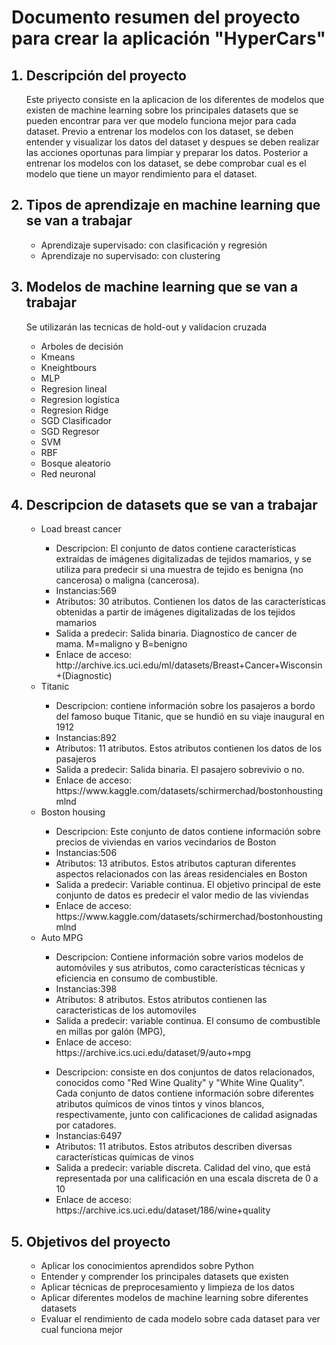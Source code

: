<h1>Documento resumen del proyecto para crear la aplicación "HyperCars"</h1>

<ol>
<h2><li>Descripción del proyecto</li></h2>
<p>Este priyecto consiste en la aplicacion de los diferentes de modelos que existen de machine learning sobre los principales datasets que se pueden encontrar para ver que modelo funciona mejor para cada dataset. Previo a entrenar los modelos con los dataset, se deben entender y visualizar los datos del dataset y despues se deben realizar las acciones oportunas para limpiar y preparar los datos. Posterior a entrenar los modelos con los dataset, se debe comprobar cual es el modelo que tiene un mayor rendimiento para el dataset.</p>


<h2><li>Tipos de aprendizaje en machine learning que se van a trabajar</li></h2>
<ul>
<li>Aprendizaje supervisado: con clasificación y regresión</li>
<li>Aprendizaje no supervisado: con clustering</li>
</ul>


<h2><li>Modelos de machine learning que se van a trabajar</li></h2>
Se utilizarán las tecnicas de hold-out y validacion cruzada 
<ul>
<li>Arboles de decisión</li>
<li>Kmeans</li>
<li>Kneightbours</li>
<li>MLP</li>
<li>Regresion lineal</li>
<li>Regresion logística</li>
<li>Regresion Ridge</li>
<li>SGD Clasificador</li>
<li>SGD Regresor</li>
<li>SVM</li>
<li>RBF</li>
<li>Bosque aleatorio</li>
<li>Red neuronal</li>


</ul>


<h2><li>Descripcion de datasets que se van a trabajar</li></h2> 
<ul>
<li>Load breast cancer</li>
<ul>
<li>Descripcion: El conjunto de datos contiene características extraídas de imágenes digitalizadas de tejidos mamarios, y se utiliza para predecir si una muestra de tejido es benigna (no cancerosa) o maligna (cancerosa).</li>
<li>Instancias:569</li>
<li>Atributos: 30 atributos. Contienen los datos de las características obtenidas a partir de imágenes digitalizadas de los tejidos mamarios</li>
<li>Salida a predecir: Salida binaria. Diagnostico de cancer de mama. M=maligno y B=benigno</li>
<li>Enlace de acceso: http://archive.ics.uci.edu/ml/datasets/Breast+Cancer+Wisconsin+(Diagnostic)</li>
</ul>



<li>Titanic</li>
<ul>
<li>Descripcion: contiene información sobre los pasajeros a bordo del famoso buque Titanic, que se hundió en su viaje inaugural en 1912</li>
<li>Instancias:892</li>
<li>Atributos: 11 atributos. Estos atributos contienen los datos de los pasajeros</li>
<li>Salida a predecir: Salida binaria. El pasajero sobrevivio o no.</li>
<li>Enlace de acceso: https://www.kaggle.com/datasets/schirmerchad/bostonhoustingmlnd</li>
</ul>

<li>Boston housing</li>
<ul>
<li>Descripcion: Este conjunto de datos contiene información sobre precios de viviendas en varios vecindarios de Boston</li>
<li>Instancias:506</li>
<li>Atributos: 13 atributos. Estos atributos capturan diferentes aspectos relacionados con las áreas residenciales en Boston</li>
<li>Salida a predecir: Variable continua. El objetivo principal de este conjunto de datos es predecir el valor medio de las viviendas</li>
<li>Enlace de acceso: https://www.kaggle.com/datasets/schirmerchad/bostonhoustingmlnd</li>
</ul>
<li>Auto MPG</li>
<ul>
<li>Descripcion: Contiene información sobre varios modelos de automóviles y sus atributos, como características técnicas y eficiencia en consumo de combustible. </li>
<li>Instancias:398</li>
<li>Atributos: 8 atributos. Estos atributos contienen las caracteristicas de los automoviles</li>
<li>Salida a predecir: variable continua. El consumo de combustible en millas por galón (MPG),</li>
<li>Enlace de acceso: https://archive.ics.uci.edu/dataset/9/auto+mpg</li>
</ul>

<ul>
<li>Descripcion: consiste en dos conjuntos de datos relacionados, conocidos como "Red Wine Quality" y "White Wine Quality". Cada conjunto de datos contiene información sobre diferentes atributos químicos de vinos tintos y vinos blancos, respectivamente, junto con calificaciones de calidad asignadas por catadores.</li>
<li>Instancias:6497</li>
<li>Atributos: 11 atributos. Estos atributos describen diversas características químicas de vinos</li>
<li>Salida a predecir: variable discreta. Calidad del vino, que está representada por una calificación en una escala discreta de 0 a 10</li>
<li>Enlace de acceso: https://archive.ics.uci.edu/dataset/186/wine+quality</li>
</ul>


</ul>



<h2><li>Objetivos del proyecto</li></h2>
<ul>
<li>Aplicar los conocimientos aprendidos sobre Python</li>
<li>Entender y comprender los principales datasets que existen</li>
<li>Aplicar técnicas de preprocesamiento y limpieza de los datos</li>
<li>Aplicar diferentes modelos de machine learning sobre diferentes datasets</li>
<li>Evaluar el rendimiento de cada modelo sobre cada dataset para ver cual funciona mejor</li>



</ul>

</ol>


























